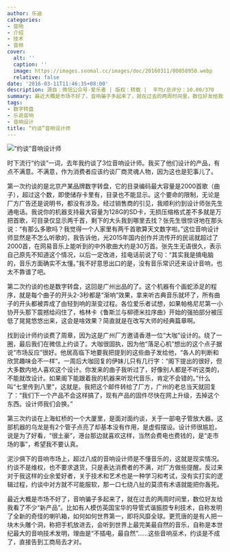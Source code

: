 ```yaml
---
author: 乐迪
categories:
- 音响
- 介绍
- 技术
- 音频
cover:
  alt: ''
  caption: ''
  image: https://images.soomal.cc/images/doc/20160311/00058950.webp
  relative: false
date: '2016-03-11T11:46:35+08:00'
description: 源自：微信公众号-爱乐者 | 版权：转载 |  平均/总评分：10.00/370
summary: 最近大概是市场不好了，音响骗子多起来了，就在过去的两周时间里，数位好友给我看了不少“新产品”。比如有人模仿英国宝华的导管式谐振腔专利技术，自称发明了全新的奇怪的喇叭箱，如何如何世界第一，即将风靡全球……
tags:
- 数字转盘
- 乐说音响
- 音响设计
title: “约谈”音响设计师
---
```


![“约谈”音响设计师](https://images.soomal.cc/images/doc/20160311/00058950.webp)





时下流行“约谈”一词，去年我约谈了3位音响设计师。我买了他们设计的产品，有点不满意。不满意，作为消费者应该约谈厂商灵魂人物，因为这也是犯事儿了。

第一次约谈的是北京产某品牌数字转盘，它的目录编码最大容量是2000首歌（曲子），超过这个数，即使储存卡里有，目录也不能显示。这个要命的限制，无论是厂方广告还是说明书，都没有涉及。经过销售商的引见，我顺利约到设计师张先生通电话。我说你的机器支持最大容量为128G的SD卡，无损压缩格式差不多就是万把首歌，可目录仅显示两千首，剩下的大头我到哪里去找？张先生很惊讶地在那头说：“有那么多歌吗？我觉得一个人家里有两千首歌算天文数字啦。”这位音响设计师显然是不怎么听歌的，我告诉他，光2015年国内创作并流传开的民谣就超过了2000首，在网易音乐上能听到的中外歌曲大约是30万首。张先生无语很久，表示自己原先不知道这个情况，以后一定改进，挂电话前说了句：“其实我是搞电脑的，音乐方面确实不太懂。”我不好意思出口的是，没有音乐常识还来设计音响，也太不靠谱了吧。

第二次约谈的也是数字转盘，这回是广州出品的了。这个机器有个画蛇添足的程序，就是每个曲子的开头2-3秒都是“渐响”效果，拿来听古典音乐就坏了，所有曲子的开头都被弄成了由轻到响的渐变过程。各位爱乐者试想，如果帕格尼尼第一小协开头那下震撼给闷住了，格林卡《鲁斯兰与柳德米拉序曲》开始的强拍部分被压低了晃晃悠悠出来，这会是啥效果？简直就是在改写大师的经典篇章啊。

找到设计师约谈费了周章，因为这是广州厂方邀请香港一位“大咖”设计的。绕了一圈，最后我们在微信上约谈了。大咖很固执，因为他“落足心机”想出的这个点子据说“市场反应”很好。他居高临下地要我把提到的这些曲子发给他，“各人的判断和欣赏趣味会不一样”。一周后大咖回复的伊妹儿只有几行字：“阁下提出的很好，但大多数内地人喜欢这个设计。你发来的曲子我听过了，好像别人都是不听这类的，不能就改设计。如果阁下能跟着我的机器来听现代音乐，肯定不会错的。”什么叫“七里传到八里”，这就是。我把这个邮件转给了厂方，广州的老总当天就回复了：“我们下一个产品不会这样搞了，现有产品的固件尽快在网上升级，去掉这个东西。设计师我们会换。”

第三次约谈在上海虹桥的一个大厦里，是面对面约谈，关于一部电子管放大器。这部机器的乌龙是有2个管子点亮了却基本没有作用，是虚假摆设。设计师很尴尬，说是为了好看，“很土豪”，港台那边就喜欢这样，当然会费电也费钱的，是“走市场的事”，希望我不要认真。

泥沙俱下的音响市场上，超过八成的音响设计师是不懂音乐的，这就是现实情况。约谈不是维权，也不要求退货，只是表达消费者的不满，对厂方做些提醒。反过来对于我这样的业余爱好者，关于技术和艺术也是一种学习和考试，没有实打实的逻辑过程，约谈中对方就不可能服软，那一口七绕八扯的莫须有术语就能把你轰死。

最近大概是市场不好了，音响骗子多起来了，就在过去的两周时间里，数位好友给我看了不少“新产品”。比如有人模仿英国宝华的导管式谐振腔专利技术，自称发明了全新的奇怪的喇叭箱，如何如何世界第一，即将风靡全球。更荒唐的是有人把一块木头雕个洞，称把手机放进去，会听到世界上最完美最自然的音乐，自称是本世纪最大的音响技术发明，理由是“不插电，最自然”……这些音响巫术，约谈是不成了，直接告到工商局去才对。